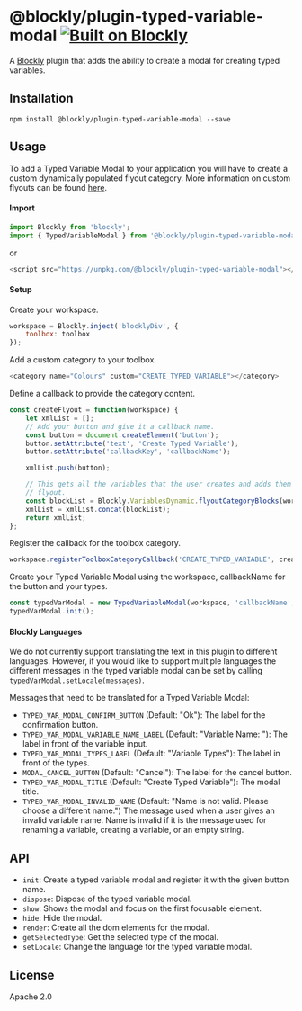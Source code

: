 # @blockly/plugin-typed-variable-modal [![Built on Blockly](https://tinyurl.com/built-on-blockly)](https://github.com/google/blockly)

A [Blockly](https://www.npmjs.com/package/blockly) plugin that adds the ability 
to create a modal for creating typed variables.

## Installation

```
npm install @blockly/plugin-typed-variable-modal --save
```

## Usage
To add a Typed Variable Modal to your application you will have to create a
custom dynamically populated flyout category. More information on custom flyouts
can be
found [here](https://developers.google.com/blockly/guides/configure/web/toolbox?hl=en#dynamic_categories).

#### Import
```js
import Blockly from 'blockly';
import { TypedVariableModal } from '@blockly/plugin-typed-variable-modal';
```
or

```js
<script src="https://unpkg.com/@blockly/plugin-typed-variable-modal"></script>
```

#### Setup

Create your workspace.
```js
workspace = Blockly.inject('blocklyDiv', {
    toolbox: toolbox
});
```

Add a custom category to your toolbox.
```js
<category name="Colours" custom="CREATE_TYPED_VARIABLE"></category>
```

Define a callback to provide the category content.
```js
const createFlyout = function(workspace) {
    let xmlList = [];
    // Add your button and give it a callback name.
    const button = document.createElement('button');
    button.setAttribute('text', 'Create Typed Variable');
    button.setAttribute('callbackKey', 'callbackName');

    xmlList.push(button);

    // This gets all the variables that the user creates and adds them to the
    // flyout.
    const blockList = Blockly.VariablesDynamic.flyoutCategoryBlocks(workspace);
    xmlList = xmlList.concat(blockList);
    return xmlList;
};
```

Register the callback for the toolbox category.
```js
workspace.registerToolboxCategoryCallback('CREATE_TYPED_VARIABLE', createFlyout);
```

Create your Typed Variable Modal using the workspace, callbackName for the
button and your types.
```js
const typedVarModal = new TypedVariableModal(workspace, 'callbackName', [["PENGUIN", "Penguin"], ["GIRAFFE", "Giraffe"]]);
typedVarModal.init();
```

#### Blockly Languages
We do not currently support translating the text in this plugin to different
languages. However, if you would like to support multiple languages the
different messages in the typed variable modal can be set by calling `typedVarModal.setLocale(messages)`.

Messages that need to be translated for a Typed Variable Modal:
- `TYPED_VAR_MODAL_CONFIRM_BUTTON` (Default: "Ok"): The label for the confirmation button.
- `TYPED_VAR_MODAL_VARIABLE_NAME_LABEL` (Default: "Variable Name: "): The label in front of the variable input.
- `TYPED_VAR_MODAL_TYPES_LABEL` (Default: "Variable Types"): The label in front of the types.
- `MODAL_CANCEL_BUTTON` (Default: "Cancel"): The label for the cancel button.
- `TYPED_VAR_MODAL_TITLE` (Default: "Create Typed Variable"): The modal title.
- `TYPED_VAR_MODAL_INVALID_NAME`
(Default: "Name is not valid. Please choose a different name.") The message used
when a user gives an invalid variable name. Name is invalid if it is the message
used for renaming a variable, creating a variable, or an empty string.


## API
- `init`: Create a typed variable modal and register it with the given button name.
- `dispose`: Dispose of the typed variable modal.
- `show`: Shows the modal and focus on the first focusable element.
- `hide`: Hide the modal.
- `render`: Create all the dom elements for the modal.
- `getSelectedType`: Get the selected type of the modal.
- `setLocale`: Change the language for the typed variable modal.


## License
Apache 2.0
